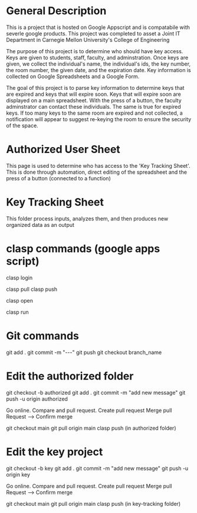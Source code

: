 # General Description

This is a project that is hosted on Google Appscript and is compatabile with severle google products. This project was completed to asset a Joint IT Department in Carnegie Mellon University's College of Engineering

The purpose of this project is to determine who should have key access. Keys are given to students, staff, faculty, and adminstration. Once keys are given, we collect the individual's name, the individual's ids, the key number, the room number, the given date, and the expiration date. Key information is collected on Google Spreadsheets and a Google Form.

The goal of this project is to parse key information to determine keys that are expired and keys that will expire soon. Keys that will expire soon are displayed on a main spreadsheet. With the press of a button, the faculty adminstrator can contact these individuals. The same is true for expired keys. If too many keys to the same room are expired and not collected, a notification will appear to suggest re-keying the room to ensure the security of the space.


# Authorized User Sheet

This page is used to determine who has access to the 'Key Tracking Sheet'. This is done through automation, direct editing of the spreadsheet and 
the press of a button (connected to a function)

# Key Tracking Sheet

This folder process inputs, analyzes them, and then produces new organized data as an output



# clasp commands (google apps script)
clasp login

clasp pull
clasp push

clasp open

clasp run <functionName>


# Git commands

git add .
git commit -m "---"
git push
git checkout branch_name



# Edit the authorized folder

git checkout -b authorized
git add .
git commit -m "add new message"
git push -u origin authorized

Go online. Compare and pull request. Create pull request
Merge pull Request --> Confirm merge

git checkout main
git pull origin main
clasp push (in authorized folder)

# Edit the key project

git checkout -b key
git add .
git commit -m "add new message"
git push -u origin key

Go online. Compare and pull request. Create pull request
Merge pull Request --> Confirm merge

git checkout main
git pull origin main
clasp push (in key-tracking folder)